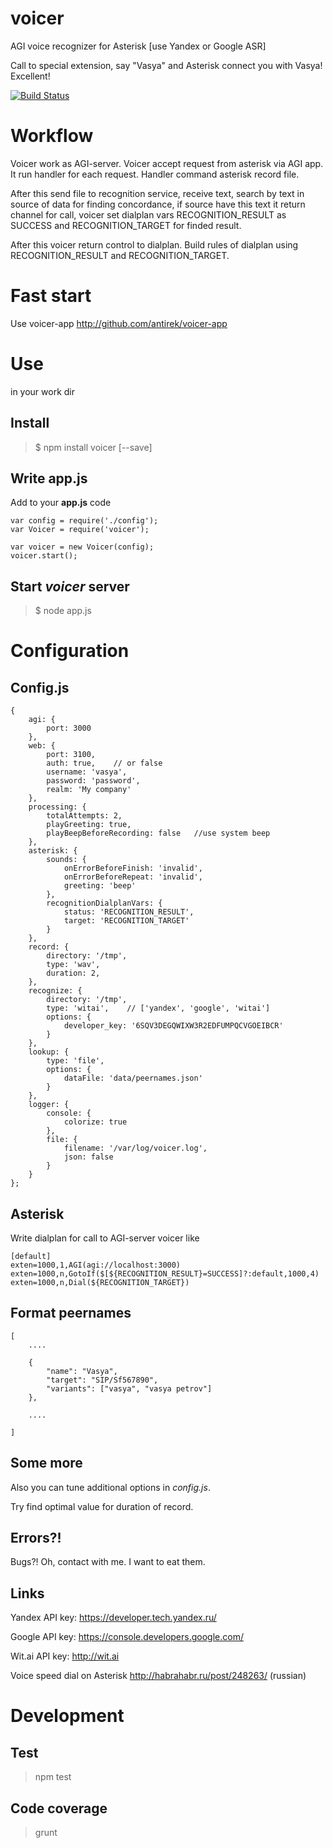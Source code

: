 voicer
======

AGI voice recognizer for Asterisk [use Yandex or Google ASR]

Call to special extension, say "Vasya" and Asterisk connect you with Vasya! Excellent!

[![Build Status](https://travis-ci.org/antirek/voicer.svg?branch=master)](https://travis-ci.org/antirek/voicer)



Workflow
========

Voicer work as AGI-server. Voicer accept request from asterisk via AGI app.
It run handler for each request. Handler command asterisk record file.

After this send file to recognition service, receive text, search by text in 
source of data for finding concordance, if source have this text it return 
channel for call, voicer set dialplan vars RECOGNITION_RESULT as SUCCESS and 
RECOGNITION_TARGET for finded result. 

After this voicer return control to dialplan. Build rules of dialplan using 
RECOGNITION_RESULT and RECOGNITION_TARGET.



Fast start
==========

Use voicer-app http://github.com/antirek/voicer-app



Use 
===

in your work dir


## Install ##

> $ npm install voicer [--save]


## Write app.js ##

Add to your **app.js** code

`````
var config = require('./config');
var Voicer = require('voicer');

var voicer = new Voicer(config);
voicer.start();

`````

## Start *voicer* server ##

> $ node app.js




Configuration
=============

## Config.js ##


``````
{
    agi: {
        port: 3000
    },
    web: {
        port: 3100,
        auth: true,    // or false 
        username: 'vasya',
        password: 'password',
        realm: 'My company'
    },
    processing: {
        totalAttempts: 2,
        playGreeting: true,
        playBeepBeforeRecording: false   //use system beep
    },
    asterisk: {
        sounds: {
            onErrorBeforeFinish: 'invalid',
            onErrorBeforeRepeat: 'invalid',
            greeting: 'beep'
        },
        recognitionDialplanVars: {
            status: 'RECOGNITION_RESULT',
            target: 'RECOGNITION_TARGET'
        }
    },
    record: {
        directory: '/tmp',
        type: 'wav',
        duration: 2,
    },
    recognize: {
        directory: '/tmp',
        type: 'witai',    // ['yandex', 'google', 'witai']
        options: {
            developer_key: '6SQV3DEGQWIXW3R2EDFUMPQCVGOEIBCR'
        }
    },
    lookup: {
        type: 'file',
        options: {
            dataFile: 'data/peernames.json'
        }
    },
    logger: {
        console: {
            colorize: true
        },
        file: {
            filename: '/var/log/voicer.log',
            json: false
        }
    }
};

``````

## Asterisk ##

Write dialplan for call to AGI-server voicer like

`````
[default]
exten=1000,1,AGI(agi://localhost:3000)
exten=1000,n,GotoIf($[${RECOGNITION_RESULT}=SUCCESS]?:default,1000,4)
exten=1000,n,Dial(${RECOGNITION_TARGET})

`````

## Format peernames ##

`````
[
    ....

    {
        "name": "Vasya",
        "target": "SIP/Sf567890",
        "variants": ["vasya", "vasya petrov"]
    },
    
    ....

]

`````



## Some more ##

Also you can tune additional options in *config.js*. 

Try find optimal value for duration of record.


## Errors?! ##

Bugs?! Oh, contact with me. I want to eat them.


## Links ##

Yandex API key: https://developer.tech.yandex.ru/

Google API key: https://console.developers.google.com/

Wit.ai API key: http://wit.ai


Voice speed dial on Asterisk http://habrahabr.ru/post/248263/  (russian)


Development
===========


## Test ##

> npm test


## Code coverage ##

> grunt